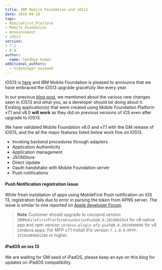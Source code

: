 ```yaml
---
title: IBM Mobile Foundation and iOS12
date: 2019-09-19
tags:
- MobileFirst_Platform
- Mobile_Foundation
- Announcement
- iOS13
version:
- 7.1
- 8.0
author:
  name: Sandhya Suman
additional_authors:  
  - Vidyasagar Gaikwad
---
```


iOS13 is [here](https://developer.apple.com/download/) and IBM Mobile Foundation is pleased to announce that we have embraced the iOS13 upgrade gracefully like every year.

In our previous [blog post]({{site.baseurl}}/blog/2019/09/09/mfp-support-for-ios13/), we mentioned about the various new changes seen in iOS13 and what you, as a developer should be doing about it.
Existing application(s) that were created using Mobile Foundation Platform v7.1 and v8.0 **will work** as they did on previous versions of iOS even after upgrade to iOS13.

We have validated Mobile Foundation v8.0 and v7.1 with the GM release of iOS13, and the all the major features listed below work fine on iOS13.

* Invoking backend procedures through adapters
* Application Authenticity
* Application management
* JSONStore
* Direct Update
* Oauth handshake with Mobile Foundation server
* Push notifications

#### Push Notification registration issue

While fresh installation of apps using MobileFirst Push notification on iOS 13, registration fails due to error in parsing the token from APNS server. The issue is similar to one reported on [Apple developer Forum](https://forums.developer.apple.com/thread/117545).

>**Note** Customer should upgrade to cocopod version `IBMMobileFirstPlatformFoundationPush@8.0.2019082914` for v8 native app and npm version `cordova-plugin-mfp-push@8.0.2019090606` for v8 cordova apps. For MFP v7.1 install iFix version `7.1.0.0-MFPF-IF201909091200` or higher.


#### iPadOS on ios 13
We are waiting for GM seed of iPadOS, please keep an eye on this blog for updates on iPadOS compatibility. 
